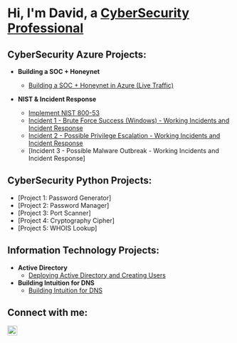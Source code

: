 <h1>Hi, I'm David, a <a href="https://www.linkedin.com/in/david-j-030135280?original_referer=
">CyberSecurity Professional</a></h1>

<h2> CyberSecurity Azure Projects:</h2>

- <b>Building a SOC + Honeynet</b>
  - [Building a SOC + Honeynet in Azure (Live Traffic)](https://github.com/davidj778/building-a-soc-and-honeynet)

- <b>NIST & Incident Response</b>
  - [Implement NIST 800-53](https://github.com/davidj778/Implement-NIST-800-53)
  - [Incident 1 - Brute Force Success (Windows) - Working Incidents and Incident Response](https://github.com/davidj778/Incident-1-Brute-Force-Success-)
  - [Incident 2 - Possible Privilege Escalation - Working Incidents and Incident Response](https://github.com/davidj778/Incident-2-Possible-Privilege-Escalation)
  - [Incident 3 - Possible Malware Outbreak - Working Incidents and Incident Response]

<h2> CyberSecurity Python Projects:</h2>

  - [Project 1: Password Generator]
  - [Project 2: Password Manager]
  - [Project 3: Port Scanner]
  - [Project 4: Cryptography Cipher]
  - [Project 5: WHOIS Lookup]

<h2> Information Technology Projects:</h2>

- <b>Active Directory</b>
  - [Deploying Active Directory and Creating Users](https://github.com/davidj778/Active-Directory)
- <b>Building Intuition for DNS</b>
  - [Building Intuition for DNS](https://github.com/davidj778/Building-Intuition-for-DNS)

<h2>Connect with me:</h2>


[<img align="left" alt="Josh | LinkedIn" width="22px" src="https://cdn.jsdelivr.net/npm/simple-icons@v3/icons/linkedin.svg" />][linkedin]


[twitter]: https://twitter.com/Josh
[instagram]: https://www.instagram.com/Josh
[linkedin]: https://www.linkedin.com/in/david-j-030135280?original_referer=


